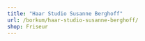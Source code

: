 ```yaml
---
title: "Haar Studio Susanne Berghoff"
url: /borkum/haar-studio-susanne-berghoff/
shop: Friseur
---
```

